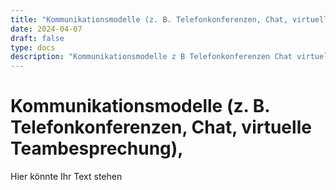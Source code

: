 ```yaml
---
title: "Kommunikationsmodelle (z. B. Telefonkonferenzen, Chat, virtuelle Teambesprechung),"
date: 2024-04-07
draft: false
type: docs
description: "Kommunikationsmodelle z B Telefonkonferenzen Chat virtuelle Teambesprechung"
---
```


# Kommunikationsmodelle (z. B. Telefonkonferenzen, Chat, virtuelle Teambesprechung),

Hier könnte Ihr Text stehen